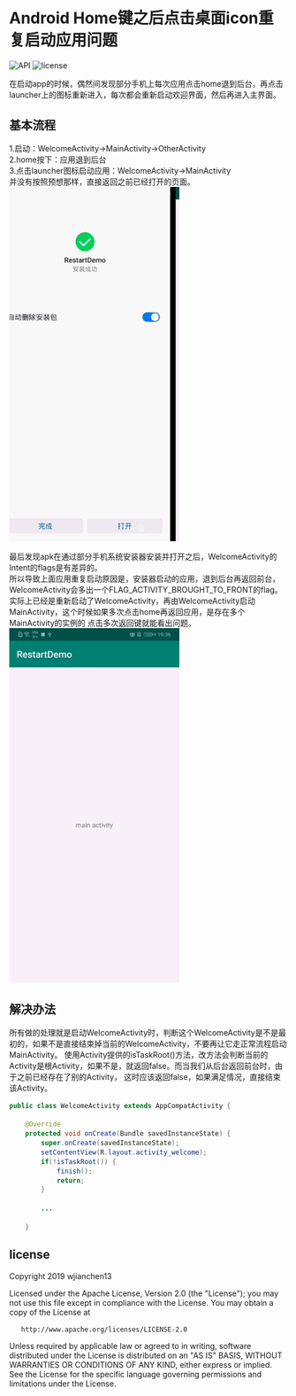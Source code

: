 # Android Home键之后点击桌面icon重复启动应用问题
![API](https://img.shields.io/badge/API-15%2B-green) ![license](https://img.shields.io/badge/License-Apache%202.0-blue)

在启动app的时候，偶然间发现部分手机上每次应用点击home退到后台，再点击launcher上的图标重新进入，每次都会重新启动欢迎界面，然后再进入主界面。
## 基本流程
1.启动：WelcomeActivity->MainActivity->OtherActivity<br>
2.home按下：应用退到后台<br>
3.点击launcher图标启动应用：WelcomeActivity->MainActivity<br>
并没有按照预想那样，直接返回之前已经打开的页面。<br>
![image1](./docs/images/image1.gif)

最后发现apk在通过部分手机系统安装器安装并打开之后，WelcomeActivity的Intent的flags是有差异的。<br>
所以导致上面应用重复启动原因是，安装器启动的应用，退到后台再返回前台，WelcomeActivity会多出一个FLAG_ACTIVITY_BROUGHT_TO_FRONT的flag。<br>
实际上已经是重新启动了WelcomeActivity，再由WelcomeActivity启动MainActivity，这个时候如果多次点击home再返回应用，是存在多个MainActivity的实例的
点击多次返回键就能看出问题。<br>
![image1](./docs/images/image2.gif)

## 解决办法
所有做的处理就是启动WelcomeActivity时，判断这个WelcomeActivity是不是最初的，如果不是直接结束掉当前的WelcomeActivity，不要再让它走正常流程启动MainActivity。
使用Activity提供的isTaskRoot()方法，改方法会判断当前的Activity是根Activity，如果不是，就返回false。而当我们从后台返回前台时，由于之前已经存在了别的Activity，
这时应该返回false，如果满足情况，直接结束该Activity。

```Java
public class WelcomeActivity extends AppCompatActivity {

    @Override
    protected void onCreate(Bundle savedInstanceState) {
        super.onCreate(savedInstanceState);
        setContentView(R.layout.activity_welcome);
        if(!isTaskRoot()) {
            finish();
            return;
        }

        ...

    }
```

## license

   Copyright 2019 wjianchen13

   Licensed under the Apache License, Version 2.0 (the "License");
   you may not use this file except in compliance with the License.
   You may obtain a copy of the License at

       http://www.apache.org/licenses/LICENSE-2.0

   Unless required by applicable law or agreed to in writing, software
   distributed under the License is distributed on an "AS IS" BASIS,
   WITHOUT WARRANTIES OR CONDITIONS OF ANY KIND, either express or implied.
   See the License for the specific language governing permissions and
   limitations under the License.